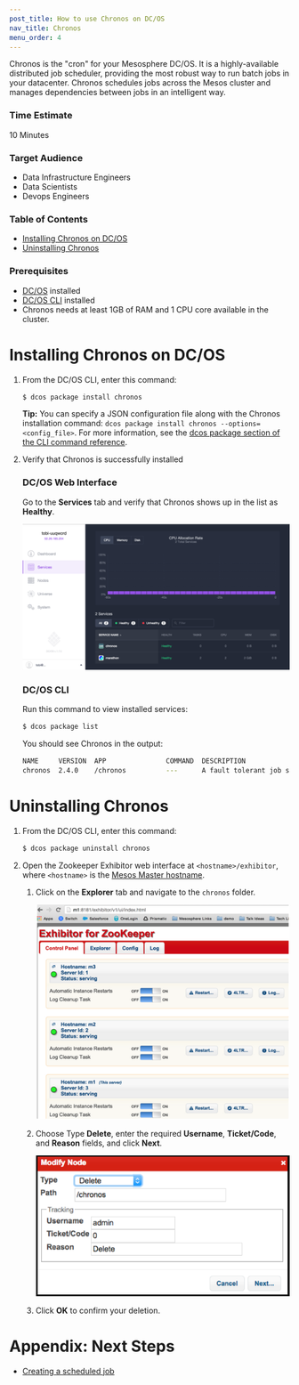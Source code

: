 ```yaml
---
post_title: How to use Chronos on DC/OS
nav_title: Chronos
menu_order: 4
---
```


Chronos is the "cron" for your Mesosphere DC/OS. It is a highly-available distributed job scheduler, providing the most robust way to run batch jobs in your datacenter. Chronos schedules jobs across the Mesos cluster and manages dependencies between jobs in an intelligent way.

### Time Estimate

10 Minutes

### Target Audience

- Data Infrastructure Engineers
- Data Scientists
- Devops Engineers

### Table of Contents

- [Installing Chronos on DC/OS][1]
- [Uninstalling Chronos][2]

### Prerequisites

- [DC/OS][5] installed
- [DC/OS CLI][3] installed
- Chronos needs at least 1GB of RAM and 1 CPU core available in the cluster.

# <a name="chronosinstall"></a>Installing Chronos on DC/OS

1.  From the DC/OS CLI, enter this command:

    ```bash
    $ dcos package install chronos
    ```

    **Tip:** You can specify a JSON configuration file along with the Chronos installation command: `dcos package install chronos --options=<config_file>`. For more information, see the [dcos package section of the CLI command reference][4].

2.  Verify that Chronos is successfully installed

    ### DC/OS Web Interface

    Go to the **Services** tab and verify that Chronos shows up in the list as **Healthy**.

    ![Chronos in the services view](img/ui-services-chronos.png)

    ### DC/OS CLI

    Run this command to view installed services:

    ```bash
    $ dcos package list
    ```

    You should see Chronos in the output:

    ```bash
    NAME     VERSION  APP               COMMAND  DESCRIPTION
    chronos  2.4.0    /chronos          ---      A fault tolerant job scheduler for Mesos which handles dependencies and ISO8601 based schedules.
    ```

# <a name="uninstall"></a>Uninstalling Chronos

1.  From the DC/OS CLI, enter this command:

    ```bash
    $ dcos package uninstall chronos
    ```

2.  Open the Zookeeper Exhibitor web interface at `<hostname>/exhibitor`, where `<hostname>` is the [Mesos Master hostname][5].

    1.  Click on the **Explorer** tab and navigate to the `chronos` folder.

        ![Exhibitor status view](img/chef-zk-status.png)

    2.  Choose Type **Delete**, enter the required **Username**, **Ticket/Code**, and **Reason** fields, and click **Next**.

        ![Delete the Chronos path from Zookeeper](img/zkchronosdelete.png)

    3.  Click **OK** to confirm your deletion.

# Appendix: Next Steps

- [Creating a scheduled job][6]

 [1]: #chronosinstall
 [2]: #uninstall
 [3]: /docs/1.7/usage/cli/install/
 [4]: /docs/1.7/usage/cli/command-reference/
 [5]: /docs/1.7/administration/installing/
 [6]: /docs/1.7/usage/tutorials/chronos/creating-a-scheduled-job/
